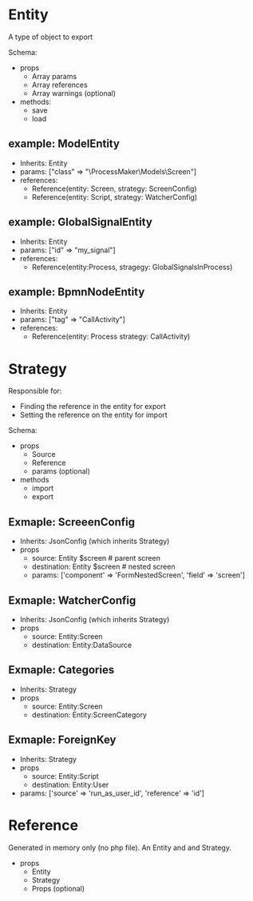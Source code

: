 
# Entity
A type of object to export

Schema:
- props
    - Array params
    - Array references
    - Array warnings (optional)
- methods:
  - save
  - load

## example: ModelEntity
  - Inherits: Entity
  - params: ["class" => "\ProcessMaker\Models\Screen"]
  - references:
    - Reference(entity: Screen, strategy: ScreenConfig)
    - Reference(entity: Script, strategy: WatcherConfig)
    

## example: GlobalSignalEntity
  - Inherits: Entity
  - params: ["id" => "my_signal"]
  - references:
    - Reference(entity:Process, stragegy: GlobalSignalsInProcess)

## example: BpmnNodeEntity
  - Inherits: Entity
  - params: ["tag" => "CallActivity"]
  - references:
    - Reference(entity: Process strategy: CallActivity)

# Strategy
Responsible for:
- Finding the reference in the entity for export
- Setting the reference on the entity for import

Schema:
- props
  - Source
  - Reference
  - params (optional)
- methods
  - import
  - export

## Exmaple: ScreeenConfig
- Inherits: JsonConfig (which inherits Strategy)
- props
  - source: Entity $screen # parent screen
  - destination: Entity $screen # nested screen
  - params: ['component' => 'FormNestedScreen', 'field' => 'screen']

## Exmaple: WatcherConfig
- Inherits: JsonConfig (which inherits Strategy)
- props
  - source: Entity:Screen
  - destination: Entity:DataSource

## Exmaple: Categories
- Inherits: Strategy
- props
  - source: Entity:Screen
  - destination: Entity:ScreenCategory

## Exmaple: ForeignKey
- Inherits: Strategy
- props
  - source: Entity:Script
  - destination: Entity:User
- params: ['source' => 'run_as_user_id', 'reference' => 'id']


# Reference
Generated in memory only (no php file). An Entity and and Strategy.

- props
  - Entity
  - Strategy
  - Props (optional)